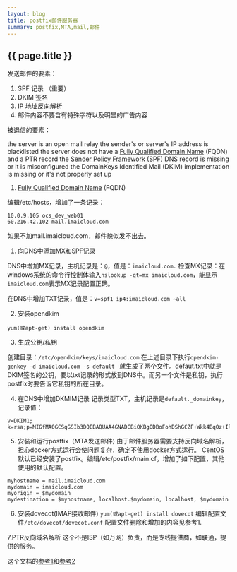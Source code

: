```yaml
---
layout: blog
title: postfix邮件服务器
summary: postfix,MTA,mail,邮件
---
```


## {{ page.title }}

发送邮件的要素：
1. SPF 记录 （重要）
2. DKIM 签名
3. IP 地址反向解析
4. 邮件内容不要含有特殊字符以及明显的广告内容

被退信的要素：

the server is an open mail relay
the sender's or server's IP address is blacklisted
the server does not have a [Fully Qualified Domain Name](https://github.com/DigitalOcean-User-Projects/Articles-and-Tutorials/blob/master/set_hostname_fqdn_on_ubuntu_centos.md) (FQDN) and a PTR record
the [Sender Policy Framework](https://www.digitalocean.com/community/tutorials/how-to-use-an-spf-record-to-prevent-spoofing-improve-e-mail-reliability) (SPF) DNS record is missing or it is misconfigured
the DomainKeys Identified Mail (DKIM) implementation is missing or it's not properly set up

1. [Fully Qualified Domain Name](https://github.com/DigitalOcean-User-Projects/Articles-and-Tutorials/blob/master/set_hostname_fqdn_on_ubuntu_centos.md) (FQDN)

编辑/etc/hosts，增加了一条记录：
```
10.0.9.105 ocs_dev_web01
60.216.42.102 mail.imaicloud.com
```
如果不加mail.imaicloud.com，邮件貌似发不出去。

1. 向DNS中添加MX和SPF记录

DNS中增加MX记录，主机记录是：```@```，值是：```imaicloud.com.```
检查MX记录：在windows系统的命令行控制体输入```nslookup -qt=mx imaicloud.com```，能显示```imaicloud.com```表示MX记录配置正确。

在DNS中增加TXT记录，值是：```v=spf1 ip4:imaicloud.com ~all```

2. 安装opendkim

```
yum(或apt-get) install opendkim
```
3. 生成公钥/私钥

创建目录：```/etc/opendkim/keys/imaicloud.com```
在上述目录下执行```opendkim-genkey -d imaicloud.com -s default ```  就生成了两个文件。defaut.txt中就是DKIM签名的公钥，要以txt记录的形式放到DNS中。而另一个文件是私钥，执行postfix时要告诉它私钥的所在目录。

4. 在DNS中增加DKMIM记录
记录类型TXT，主机记录是```default._domainkey```，记录值：

```
v=DKIM1; k=rsa;p=MIGfMA0GCSqGSIb3DQEBAQUAA4GNADCBiQKBgQDBoFohDShGCZF+Wkk4BqOz+IlcjCm9nSwDWFWjGIr1T+gDhyyUMJVJv5kP7/dVnjR/aWYx3A1Tk7gb9wJlvZrSZXF+io0EgxtZpKZnxrGjD07kREzxrWEKsQnjRVMnOW+Y1m1MWvs+4CIYBtEug3cOhuwDOXgEMhLgDERHDxFn/QIDAQAB
```
5. 安装和运行postfix（MTA发送邮件)
由于邮件服务器需要支持反向域名解析，担心docker方式运行会使问题复杂，确定不使用docker方式运行。
CentOS默认已经安装了postfix。编辑/etc/postfix/main.cf。增加了如下配置，其他使用的默认配置。
```
myhostname = mail.imaicloud.com
mydomain = imaicloud.com
myorigin = $mydomain
mydestination = $myhostname, localhost.$mydomain, localhost, $mydomain
```
6. 安装dovecot(IMAP接收邮件)
```yum(或apt-get) install dovecot```
编辑配置文件```/etc/dovecot/dovecot.conf```
配置文件删除和增加的内容见参考1.

7.PTR反向域名解析
 这个不是ISP（如万网）负责，而是专线提供商，如联通，提供的服务。
 
 
 这个文档的[参考1](https://www.digitalocean.com/community/tutorials/how-to-set-up-a-postfix-e-mail-server-with-dovecot)和[参考2](https://www.digitalocean.com/community/tutorials/how-to-install-and-configure-dkim-with-postfix-on-debian-wheezy)
